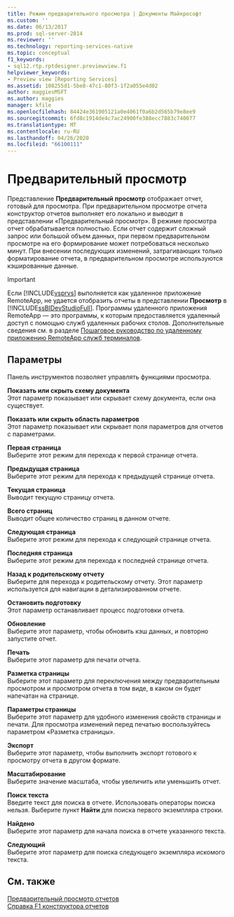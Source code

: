 ```yaml
---
title: Режим предварительного просмотра | Документы Майкрософт
ms.custom: ''
ms.date: 06/13/2017
ms.prod: sql-server-2014
ms.reviewer: ''
ms.technology: reporting-services-native
ms.topic: conceptual
f1_keywords:
- sql12.rtp.rptdesigner.previewview.f1
helpviewer_keywords:
- Preview view [Reporting Services]
ms.assetid: 108255d1-5be8-47c1-80f3-1f2a055e4d02
author: maggiesMSFT
ms.author: maggies
manager: kfile
ms.openlocfilehash: 84424e361905121a0e4061f0a6b2d565b79e8ee9
ms.sourcegitcommit: 6fd8c1914de4c7ac24900fe388ecc7883c740077
ms.translationtype: MT
ms.contentlocale: ru-RU
ms.lasthandoff: 04/26/2020
ms.locfileid: "66100111"
---
```

# <a name="preview-view"></a>Предварительный просмотр
  Представление **Предварительный просмотр** отображает отчет, готовый для просмотра. При предварительном просмотре отчета конструктор отчетов выполняет его локально и выводит в представлении «Предварительный просмотр». В режиме просмотра отчет обрабатывается полностью. Если отчет содержит сложный запрос или большой объем данных, при первом предварительном просмотре на его формирование может потребоваться несколько минут. При внесении последующих изменений, затрагивающих только форматирование отчета, в предварительном просмотре используются кэшированные данные.  
  
> [!IMPORTANT]  
>  Если [!INCLUDE[vsprvs](../../includes/vsprvs-md.md)] выполняется как удаленное приложение RemoteApp, не удается отобразить отчеты в представлении **Просмотр** в [!INCLUDE[ssBIDevStudioFull](../../includes/ssbidevstudiofull-md.md)]. Программы удаленного приложения RemoteApp — это программы, к которым предоставляется удаленный доступ с помощью служб удаленных рабочих столов. Дополнительные сведения см. в разделе [Пошаговое руководство по удаленному приложению RemoteApp служб терминалов](https://technet.microsoft.com/library/cc730673\(WS.10\).aspx).  
  
## <a name="options"></a>Параметры  
 Панель инструментов позволяет управлять функциями просмотра.  
  
 **Показать или скрыть схему документа**  
 Этот параметр показывает или скрывает схему документа, если она существует.  
  
 **Показать или скрыть область параметров**  
 Этот параметр показывает или скрывает поля параметров для отчетов с параметрами.  
  
 **Первая страница**  
 Выберите этот режим для перехода к первой странице отчета.  
  
 **Предыдущая страница**  
 Выберите этот режим для перехода к предыдущей странице отчета.  
  
 **Текущая страница**  
 Выводит текущую страницу отчета.  
  
 **Всего страниц**  
 Выводит общее количество страниц в данном отчете.  
  
 **Следующая страница**  
 Выберите этот режим для перехода к следующей странице отчета.  
  
 **Последняя страница**  
 Выберите этот режим для перехода к последней странице отчета.  
  
 **Назад к родительскому отчету**  
 Выберите для перехода к родительскому отчету. Этот параметр используется для навигации в детализированном отчете.  
  
 **Остановить подготовку**  
 Этот параметр останавливает процесс подготовки отчета.  
  
 **Обновление**  
 Выберите этот параметр, чтобы обновить кэш данных, и повторно запустите отчет.  
  
 **Печать**  
 Выберите этот параметр для печати отчета.  
  
 **Разметка страницы**  
 Выберите этот параметр для переключения между предварительным просмотром и просмотром отчета в том виде, в каком он будет напечатан на странице.  
  
 **Параметры страницы**  
 Выберите этот параметр для удобного изменения свойств страницы и печати. Для просмотра изменений перед печатью воспользуйтесь параметром «Разметка страницы».  
  
 **Экспорт**  
 Выберите этот параметр, чтобы выполнить экспорт готового к просмотру отчета в другом формате.  
  
 **Масштабирование**  
 Выберите значение масштаба, чтобы увеличить или уменьшить отчет.  
  
 **Поиск текста**  
 Введите текст для поиска в отчете. Использовать операторы поиска нельзя. Выберите пункт **Найти** для поиска первого экземпляра строки.  
  
 **Найдено**  
 Выберите этот параметр для начала поиска в отчете указанного текста.  
  
 **Следующий**  
 Выберите этот параметр для поиска следующего экземпляра искомого текста.  
  
## <a name="see-also"></a>См. также  
 [Предварительный просмотр отчетов](../reports/previewing-reports.md)   
 [Справка F1 конструктора отчетов](report-designer-f1-help.md)  
  
  
